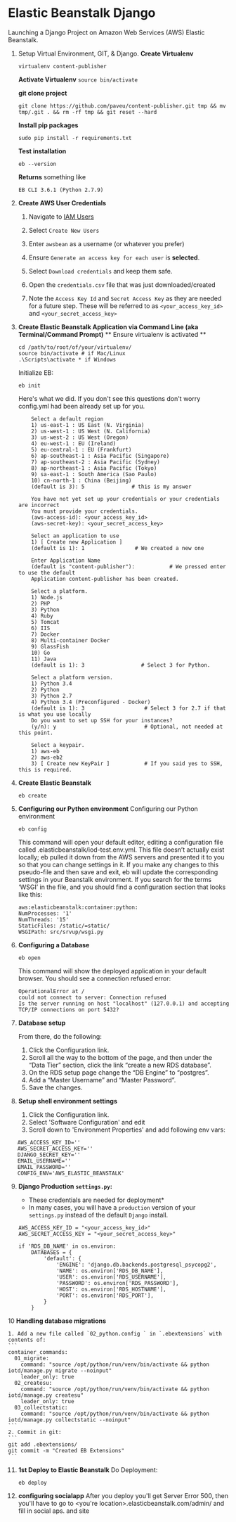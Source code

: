 # Elastic Beanstalk Django

Launching a Django Project on Amazon Web Services (AWS) Elastic Beanstalk.


1. Setup Virtual Environment, GIT, & Django.
	**Create Virtualenv**
	```
	virtualenv content-publisher
	```
	
	**Activate Virtualenv** 
	`source bin/activate`

	**git clone project**
	```
	git clone https://github.com/paveu/content-publisher.git tmp && mv tmp/.git . && rm -rf tmp && git reset --hard
	```
	
	**Install pip packages**
	```
	sudo pip install -r requirements.txt
	```
		
	__Test installation__
	
	```
	eb --version
	```
	
	**Returns** something like 
	```
	EB CLI 3.6.1 (Python 2.7.9)
	```

2. **Create AWS User Credentials**
	
	1. Navigate to [IAM Users](https://console.aws.amazon.com/iam/home?#users)
	
	2. Select `Create New Users`
	
	3. Enter `awsbean` as a username (or whatever you prefer)
	
	4. Ensure `Generate an access key for each user` is **selected**.
	
	5. Select `Download credentials` and keep them safe. 
	
	6. Open the `credentials.csv` file that was just downloaded/created 

	7. Note the `Access Key Id` and `Secret Access Key` as they are needed for a future step. These will be referred to as `<your_access_key_id>` and `<your_secret_access_key>`


3. **Create Elastic Beanstalk Application via Command Line (aka Terminal/Command Prompt)**
	** Ensure virtualenv is activated **
	```
	cd /path/to/root/of/your/virtualenv/
	source bin/activate # if Mac/Linux
	.\Scripts\activate * if Windows
	```
	Initialize EB:

	```
	eb init 
	```

	Here's what we did. If you don't see this questions don't worry config.yml had been already set up for you.
	```
		Select a default region
		1) us-east-1 : US East (N. Virginia)
		2) us-west-1 : US West (N. California)
		3) us-west-2 : US West (Oregon)
		4) eu-west-1 : EU (Ireland)
		5) eu-central-1 : EU (Frankfurt)
		6) ap-southeast-1 : Asia Pacific (Singapore)
		7) ap-southeast-2 : Asia Pacific (Sydney)
		8) ap-northeast-1 : Asia Pacific (Tokyo)
		9) sa-east-1 : South America (Sao Paulo)
		10) cn-north-1 : China (Beijing)
		(default is 3): 5               # this is my answer

		You have not yet set up your credentials or your credentials are incorrect
		You must provide your credentials.
		(aws-access-id): <your_access_key_id>
		(aws-secret-key): <your_secret_access_key>

		Select an application to use
		1) [ Create new Application ]
		(default is 1): 1                # We created a new one

		Enter Application Name
		(default is "content-publisher"):           # We pressed enter to use the default
		Application content-publisher has been created.

		Select a platform.
		1) Node.js
		2) PHP
		3) Python
		4) Ruby
		5) Tomcat
		6) IIS
		7) Docker
		8) Multi-container Docker
		9) GlassFish
		10) Go
		11) Java
		(default is 1): 3                  # Select 3 for Python.

		Select a platform version.
		1) Python 3.4
		2) Python
		3) Python 2.7
		4) Python 3.4 (Preconfigured - Docker)
		(default is 1): 3					# Select 3 for 2.7 if that is what you use locally
		Do you want to set up SSH for your instances?
		(y/n): y                            # Optional, not needed at this point.

		Select a keypair.
		1) aws-eb
		2) aws-eb2
		3) [ Create new KeyPair ]           # If you said yes to SSH, this is required.
	```

4.	**Create Elastic Beanstalk** 
	```
	eb create
	```

5.	**Configuring our Python environment** 
	Configuring our Python environment
	```
	eb config
	```
	This command will open your default editor, editing a configuration file called .elasticbeanstalk/iod-test.env.yml. This file doesn’t actually exist locally; eb pulled it down from the AWS servers and presented it to you so that you can change settings in it. If you make any changes to this pseudo-file and then save and exit, eb will update the corresponding settings in your Beanstalk environment.
	If you search for the terms ‘WSGI’ in the file, and you should find a configuration section that looks like this:
	```
	aws:elasticbeanstalk:container:python:
    NumProcesses: '1'
    NumThreads: '15'
    StaticFiles: /static/=static/
    WSGIPath: src/srvup/wsgi.py
	```
	
6.	**Configuring a Database** 
	```
	eb open
	```
	This command will show the deployed application in your default browser. You should see a connection refused error:
	```	
	OperationalError at /
	could not connect to server: Connection refused
    Is the server running on host "localhost" (127.0.0.1) and accepting
    TCP/IP connections on port 5432?
	```
	
7.	**Database setup** 

	From there, do the following:

    1. Click the Configuration link.
    2. Scroll all the way to the bottom of the page, and then under the “Data Tier” section, click the link “create a new RDS database”.
    3. On the RDS setup page change the “DB Engine” to “postgres”.
    4. Add a “Master Username” and “Master Password”.
    5. Save the changes.

8.	**Setup shell environment settings** 
    1. Click the Configuration link.
    2. Select 'Software Configuration' and edit
    3. Scroll down to 'Environment Properties' and add following env vars:
 ```
	AWS_ACCESS_KEY_ID=''
	AWS_SECRET_ACCESS_KEY=''
	DJANGO_SECRET_KEY=''
	EMAIL_USERNAME=''
	EMAIL_PASSWORD=''
	CONFIG_ENV='AWS_ELASTIC_BEANSTALK'
```

9. **Django Production `settings.py`:**
	* These credentials are needed for deployment* 
	* In many cases, you will have a `production` version of your `settings.py` instead of the default `Django` install.


	```
	AWS_ACCESS_KEY_ID = "<your_access_key_id>"
	AWS_SECRET_ACCESS_KEY = "<your_secret_access_key>"
	```

	```
	if 'RDS_DB_NAME' in os.environ:
        DATABASES = {
            'default': {
                'ENGINE': 'django.db.backends.postgresql_psycopg2',
                'NAME': os.environ['RDS_DB_NAME'],
                'USER': os.environ['RDS_USERNAME'],
                'PASSWORD': os.environ['RDS_PASSWORD'],
                'HOST': os.environ['RDS_HOSTNAME'],
                'PORT': os.environ['RDS_PORT'],
            }
        }
	```

10 **Handling database migrations**

	1. Add a new file called `02_python.config ` in `.ebextensions` with contents of:
	```
	container_commands:
	  01_migrate:
	    command: "source /opt/python/run/venv/bin/activate && python iotd/manage.py migrate --noinput"
	    leader_only: true
	  02_createsu:
	    command: "source /opt/python/run/venv/bin/activate && python iotd/manage.py createsu"
	    leader_only: true
	  03_collectstatic:
	    command: "source /opt/python/run/venv/bin/activate && python iotd/manage.py collectstatic --noinput"
	```
	2. Commit in git:
	```
	git add .ebextensions/
	git commit -m "Created EB Extensions"
	```

11. **1st Deploy to Elastic Beanstalk**
	Do Deployment:
	```
	eb deploy
	```
11. **configuring socialapp**
	After you deploy you'll get Server Error 500, then you'll have to go to <you're location>.elasticbeanstalk.com/admin/ and fill in social aps. and site

